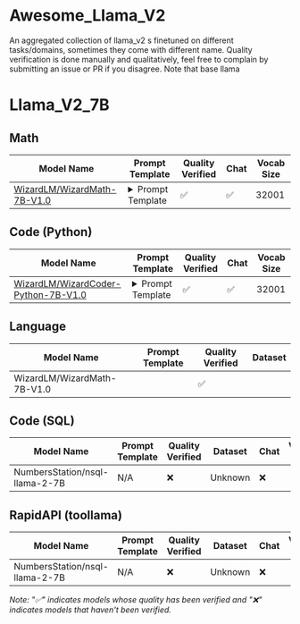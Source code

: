 # Awesome_Llama_V2
An aggregated collection of llama_v2 s finetuned on different tasks/domains, sometimes they come with different name.
Quality verification is done manually and qualitatively, feel free to complain by submitting an issue or PR if you disagree.
Note that base llama 
# Llama_V2_7B

## Math
| Model Name                  |          Prompt Template            | Quality Verified  | Chat | Vocab Size |
|-----------------------------|-------------------------------------|-------------------|------|------------|
| [WizardLM/WizardMath-7B-V1.0](https://huggingface.co/WizardLM/WizardMath-7B-V1.0) | <details><summary>Prompt Template</summary>"Below is an instruction that describes a task. Write a response that appropriately completes the request.\n\n### Instruction:\n{instruction}\n\n### Response: Let's think step by step."</details> | ✅ | ✅ | 32001 |

## Code (Python)
| Model Name                  |          Prompt Template            | Quality Verified  | Chat | Vocab Size |
|-----------------------------|-------------------------------------|-------------------|------|------------|
| [WizardLM/WizardCoder-Python-7B-V1.0](https://huggingface.co/WizardLM/WizardCoder-Python-7B-V1.0/tree/main) | <details><summary>Prompt Template</summary>""Below is an instruction that describes a task. Write a response that appropriately completes the request.\n\n### Instruction:\n{instruction}\n\n### Response:"</details>   | ✅ | ✅ | 32001 |                     



## Language
| Model Name                  |          Prompt Template            | Quality Verified  |       Dataset     |
|-----------------------------|-------------------------------------|-------------------|-------------------|
| WizardLM/WizardMath-7B-V1.0 |                                        | ✅                |

## Code (SQL)
| Model Name                     |          Prompt Template            | Quality Verified  |       Dataset     | Chat | Vocab Size |
|--------------------------------|-------------------------------------|-------------------|-------------------|------| ---------- |
| NumbersStation/nsql-llama-2-7B |            N/A                      |        ❌         |       Unknown     |   ❌ | 

## RapidAPI (toollama)
| Model Name                     |          Prompt Template            | Quality Verified  |       Dataset     | Chat | Vocab Size |
|--------------------------------|-------------------------------------|-------------------|-------------------|------| ---------- |
| NumbersStation/nsql-llama-2-7B |            N/A                      |        ❌         |       Unknown     |   ❌ |           |

*Note: "✅" indicates models whose quality has been verified and "❌" indicates models that haven't been verified.*
